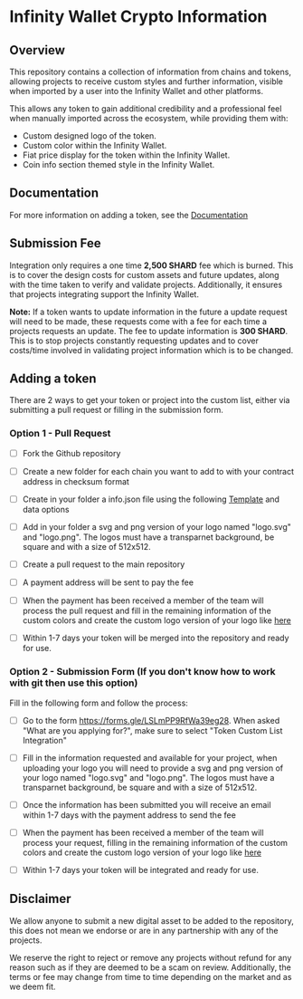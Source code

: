 # Infinity Wallet Crypto Information

## Overview
This repository contains a collection of information from chains and tokens, allowing projects to receive custom styles and further information, visible when imported by a user into the Infinity Wallet and other platforms.

This allows any token to gain additional credibility and a professional feel when manually imported across the ecosystem, while providing them with:
- Custom designed logo of the token.
- Custom color within the Infinity Wallet.
- Fiat price display for the token within the Infinity Wallet.
- Coin info section themed style in the Infinity Wallet.


## Documentation

For more information on adding a token, see the [Documentation](https://docs.shardcoin.io/contact-us/listings-and-whitelistings/listing#token-custom-list-integration)

## Submission Fee
Integration only requires a one time **2,500 SHARD** fee which is burned. This is to cover the design costs for custom assets and future updates, along with the time taken to verify and validate projects. Additionally, it ensures that projects integrating support the Infinity Wallet.

**Note:** If a token wants to update information in the future a update request will need to be made, these requests come with a fee for each time a projects requests an update. The fee to update information is **300 SHARD**. This is to stop projects constantly requesting updates and to cover costs/time involved in validating project information which is to be changed.


## Adding a token

There are 2 ways to get your token or project into the custom list, either via submitting a pull request or filling in the submission form.

### Option 1 - Pull Request


- [ ] Fork the Github repository
- [ ] Create a new folder for each chain you want to add to with your contract address in checksum format
- [ ] Create in your folder a info.json file using the following [Template](https://github.com/InfinityWallet/Crypto-Assets/blob/main/tokenInfo-Template.md) and data options
- [ ] Add in your folder a svg and png version of your logo named "logo.svg" and "logo.png". The logos must have a transparnet background, be square and with a size of 512x512.
- [ ] Create a pull request to the main repository
- [ ] A payment address will be sent to pay the fee
- [ ] When the payment has been received a member of the team will process the pull request and fill in the remaining information of the custom colors and create the custom logo version of your logo like [here](https://raw.githubusercontent.com/InfinityWallet/Crypto-Assets/main/Cryptos/binancesmartchain/0x2170ed0880ac9a755fd29b2688956bd959f933f8/logo.svg)
- [ ] Within 1-7 days your token will be merged into the repository and ready for use.


### Option 2 - Submission Form (If you don't know how to work with git then use this option)

Fill in the following form and follow the process:

- [ ] Go to the form https://forms.gle/LSLmPP9RfWa39eg28. When asked "What are you applying for?", make sure to select "Token Custom List Integration"
- [ ] Fill in the information requested and available for your project, when uploading your logo you will need to provide a svg and png version of your logo named "logo.svg" and "logo.png". The logos must have a transparnet background, be square and with a size of 512x512.
- [ ] Once the information has been submitted you will receive an email within 1-7 days with the payment address to send the fee
- [ ] When the payment has been received a member of the team will process your request, filling in the remaining information of the custom colors and create the custom logo version of your logo like [here](https://raw.githubusercontent.com/InfinityWallet/Crypto-Assets/main/Cryptos/binancesmartchain/0x2170ed0880ac9a755fd29b2688956bd959f933f8/logo.svg)
- [ ] Within 1-7 days your token will be integrated and ready for use.


## Disclaimer
We allow anyone to submit a new digital asset to be added to the repository, this does not mean we endorse or are in any partnership with any of the projects.

We reserve the right to reject or remove any projects without refund for any reason such as if they are deemed to be a scam on review. Additionally, the terms or fee may change from time to time depending on the market and as we deem fit.
